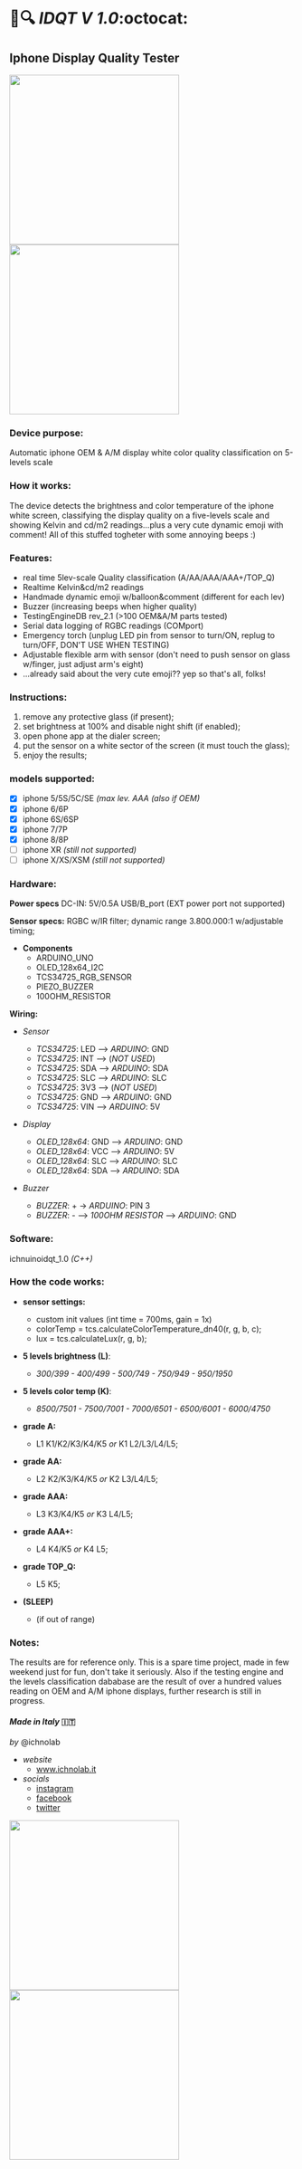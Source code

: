 #  :iphone::mag: ***IDQT V 1.0***:octocat: 
## **Iphone Display Quality Tester**

<img src="https://scontent-mxp1-1.cdninstagram.com/vp/6cf9d5bb728e1ff2b5643d2e2bf81656/5D32CF72/t51.2885-15/e35/56374470_125597435198751_264366501058092392_n.jpg?_nc_ht=scontent-mxp1-1.cdninstagram.com" width="300" height="300" />

<img src="https://scontent-mxp1-1.cdninstagram.com/vp/49bb590e6baedac6385599926923ebde/5D37B90D/t51.2885-15/e35/54247601_329470101088918_1614910946622328742_n.jpg?_nc_ht=scontent-mxp1-1.cdninstagram.com" width="300" height="300" />


### **Device purpose:** 
Automatic iphone OEM & A/M display white color quality classification on 5-levels scale

### **How it works:**
The device detects the brightness and color temperature of the iphone white screen, classifying the display quality on a five-levels scale and showing Kelvin and cd/m2 readings...plus a very cute dynamic emoji with comment! 
All of this stuffed togheter with some annoying beeps :) 

### **Features:**
- real time 5lev-scale Quality classification (A/AA/AAA/AAA+/TOP_Q)
- Realtime Kelvin&cd/m2 readings
- Handmade dynamic emoji w/balloon&comment (different for each lev)
- Buzzer (increasing beeps when higher quality)
- TestingEngineDB rev_2.1 (>100 OEM&A/M parts tested)
- Serial data logging of RGBC readings (COMport)
- Emergency torch (unplug LED pin from sensor to turn/ON, replug to turn/OFF, DON'T USE WHEN TESTING)
- Adjustable flexible arm with sensor (don't need to push sensor on glass w/finger, just adjust arm's eight)
- ...already said about the very cute emoji?? yep so that's all, folks!

### **Instructions:** 
1. remove any protective glass (if present);
1. set  brightness at 100% and disable night shift (if enabled); 
1. open phone app at the dialer screen; 
1. put the sensor on a white sector of the screen (it must touch the glass);
1. enjoy the results;

### **models supported:**
- [x] iphone 5/5S/5C/SE *(max lev. AAA (also if OEM)*
- [x] iphone 6/6P
- [x] iphone 6S/6SP
- [x] iphone 7/7P
- [x] iphone 8/8P
- [ ] iphone XR     *(still not supported)*
- [ ] iphone X/XS/XSM *(still not supported)*

### **Hardware:** 

**Power specs**
DC-IN: 5V/0.5A USB/B_port (EXT power port not supported)
    
 **Sensor specs:**
RGBC w/IR filter; dynamic range 3.800.000:1 w/adjustable timing; 

- **Components**
  - ARDUINO_UNO
  - OLED_128x64_I2C
  - TCS34725_RGB_SENSOR
  - PIEZO_BUZZER
  - 100OHM_RESISTOR

 **Wiring:**
 
- *Sensor*
  - *TCS34725*: LED --> *ARDUINO*: GND
  - *TCS34725*: INT --> (*NOT USED*)
  - *TCS34725*: SDA --> *ARDUINO*: SDA
  - *TCS34725*: SLC --> *ARDUINO*: SLC
  - *TCS34725*: 3V3 --> (*NOT USED*)
  - *TCS34725*: GND --> *ARDUINO*: GND
  - *TCS34725*: VIN --> *ARDUINO*: 5V

- *Display*
  - *OLED_128x64*: GND --> *ARDUINO*: GND 
  - *OLED_128x64*: VCC --> *ARDUINO*: 5V
  - *OLED_128x64*: SLC --> *ARDUINO*: SLC
  - *OLED_128x64*: SDA --> *ARDUINO*: SDA

- *Buzzer*
  - *BUZZER*: + -> *ARDUINO*: PIN 3
  - *BUZZER*: - --> *100OHM RESISTOR* --> *ARDUINO*: GND
  

### **Software:** 
ichnuinoidqt_1.0 *(C++)*

### **How the code works:** 

- **sensor settings:**
  - custom init values (int time = 700ms, gain = 1x)
  - colorTemp = tcs.calculateColorTemperature_dn40(r, g, b, c);
  - lux = tcs.calculateLux(r, g, b);
  
  
- **5 levels brightness (L)**:  
  - *300/399 - 400/499 - 500/749 - 750/949 - 950/1950*
- **5 levels color temp (K)**: 
  - *8500/7501 - 7500/7001 - 7000/6501 - 6500/6001 - 6000/4750*


- **grade A:**
  - L1 K1/K2/K3/K4/K5 *or*
K1 L2/L3/L4/L5;
- **grade AA:**
  - L2 K2/K3/K4/K5 *or* 
K2 L3/L4/L5;
- **grade AAA:**
  - L3 K3/K4/K5 *or* 
K3 L4/L5;
- **grade AAA+:**
  - L4 K4/K5 *or*
K4 L5;
- **grade TOP_Q:**
  - L5 K5;
- **(SLEEP)**
  - (if out of range)


### **Notes:** 
The results are for reference only. This is a spare time project, made in few weekend just for fun, don't take it seriously. Also if the testing engine and the levels classification dababase are the result of over a hundred values reading on OEM and A/M iphone displays, further research is still in progress.


#### *Made in Italy* :it:
*by* @ichnolab

- *website* 
  - www.ichnolab.it
- *socials*
  - [instagram](https://www.instagram.com/ichnolab/)
  - [facebook](https://www.facebook.com/ichnolab)
  - [twitter](https://twitter.com/ichnolab)


<img src="https://scontent-mxp1-1.cdninstagram.com/vp/5c130981eb8c1741a824d579f934b38a/5D380CC9/t51.2885-15/e35/55758150_369565443658852_4937224586675128474_n.jpg?_nc_ht=scontent-mxp1-1.cdninstagram.com" width="300" height="300" />

<img src="https://scontent-mxp1-1.cdninstagram.com/vp/5e053f664d1c2718ca9374a163da8b53/5D4D8312/t51.2885-15/e35/52829592_2590464110968167_1702059385461725751_n.jpg?_nc_ht=scontent-mxp1-1.cdninstagram.com" width="300" height="300" />



